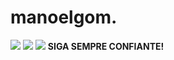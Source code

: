 # manoelgom.
![](https://media.giphy.com/media/3ohs7KViF6rA4aan5u/giphy.gif)
![](https://media.tenor.com/Va4u9ZAwCmgAAAAM/manoel-gomes-caneta-azul-azul-caneta.gif)
![](https://media.tenor.com/Gp0bPBMrhJMAAAAC/what-are-you-looking-at-awkward.gif)
**SIGA SEMPRE CONFIANTE!**
